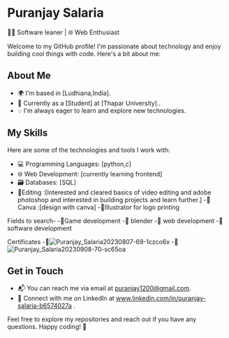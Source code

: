 # Puranjay Salaria

👨‍💻 Software leaner | 🌐 Web Enthusiast 

Welcome to my GitHub profile! I'm passionate about technology and enjoy building cool things with code. Here's a bit about me:

## About Me

- 🌍 I'm based in [Ludhiana,India].
- 💼 Currently  as a [Student] at [Thapar University]..
- 💡 I'm always eager to learn and explore new technologies.

## My Skills

Here are some of the technologies and tools I work with:

- 💻 Programming Languages: [python,c]
- 🌐 Web Development: [currently learning frontend]
- 🗃️ Databases: [SQL]
- 🚀Editing :[Interested and cleared basics of video editing and adobe photoshop and interested in building projects and learn further.]
-🌟Canva :[design with canva]
-🚀Illustrator for logo printing

Fields to search-
-🚀Game development
-🌟 blender
-🌟 web development
-🚀software development

Certificates
-🌟![Puranjay_Salaria20230807-69-1czco6x](https://github.com/Puranjaysalaria/Puranjaysalaria/assets/141708021/672c1c51-8d13-45a2-9535-e4aeb8d18d56)
-🌟![Puranjay_Salaria20230908-70-sc65oa](https://github.com/Puranjaysalaria/Puranjaysalaria/assets/141708021/b8c5fd28-e9ca-40fb-8276-1534d850a91d)

## Get in Touch

- 📬 You can reach me via email at puranjay1200@gmail.com.
- 💬 Connect with me on Linkedln at www.linkedin.com/in/puranjay-salaria-b6574027a .


Feel free to explore my repositories and reach out if you have any questions. Happy coding! 🚀
